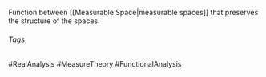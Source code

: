 Function between [[Measurable Space|measurable spaces]] that preserves the structure of the spaces. 
###### Tags
#RealAnalysis #MeasureTheory #FunctionalAnalysis 